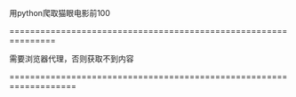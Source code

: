 
用python爬取猫眼电影前100

===============================================================

需要浏览器代理，否则获取不到内容

===================================================================


